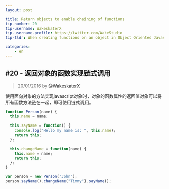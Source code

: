 ```yaml
---
layout: post

title: Return objects to enable chaining of functions
tip-number: 20
tip-username: WakeskaterX
tip-username-profile: https://twitter.com/WakeStudio
tip-tldr: When creating functions on an object in Object Oriented Javascript, returning the object in the function will enable you to chain functions together.

categories:
    - en
---
```



## #20 - 返回对象的函数实现链式调用

> 20/01/2016 by [@WakeskaterX](https://twitter.com/WakeStudio)

使用面向对象的方法实现javascript对象时，对象的函数属性的返回值对象可以将所有函数方法链在一起，即可使用链式调用。

```javascript
function Person(name) {
  this.name = name;

  this.sayName = function() {
    console.log("Hello my name is: ", this.name);
    return this;
  };

  this.changeName = function(name) {
    this.name = name;
    return this;
  };
}

var person = new Person("John");
person.sayName().changeName("Timmy").sayName();
```



